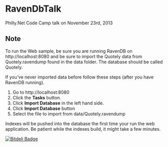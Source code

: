 RavenDbTalk
===========

Philly.Net Code Camp talk on November 23rd, 2013

## Note

To run the Web sample, be sure you are running RavenDB on http://localhost:8080 and be sure to import the Quotely data from Quotely.ravendump found in the data folder. The database should be called Quotely.

If you've never imported data before follow these steps (after you have RavenDB running).

1. Go to http://localhost:8080
2. Click the **Tasks** button.
3. Click **Import Database** in the left hand side.
4. Click **Import Database** button
5. Select the file to import from data/Quotely.ravendump

Indexes will be pushed into the database the first time your run the web application. Be patient while the indexes build, it might take a few minutes.

[![Bitdeli Badge](https://d2weczhvl823v0.cloudfront.net/khalidabuhakmeh/ravendbtalk/trend.png)](https://bitdeli.com/free "Bitdeli Badge")

